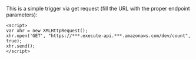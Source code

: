 This is a simple trigger via get request (fill the URL with the proper endpoint 
parameters):
```
<script>
var xhr = new XMLHttpRequest();
xhr.open('GET', "https://***.execute-api.***.amazonaws.com/dev/count", 
true);
xhr.send();
</script>
```
